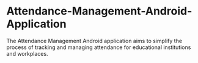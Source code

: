 # Attendance-Management-Android-Application
The Attendance Management Android application aims to simplify the process of tracking and managing attendance for educational institutions and workplaces. 

